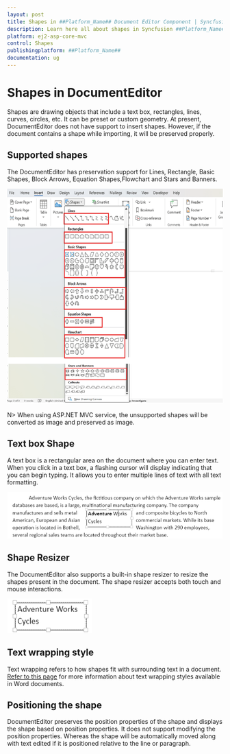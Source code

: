 ```yaml
---
layout: post
title: Shapes in ##Platform_Name## Document Editor Component | Syncfusion
description: Learn here all about shapes in Syncfusion ##Platform_Name## Document Editor component of Syncfusion Essential JS 2 and more.
platform: ej2-asp-core-mvc
control: Shapes
publishingplatform: ##Platform_Name##
documentation: ug
---
```



# Shapes in DocumentEditor

Shapes are drawing objects that include a text box, rectangles, lines, curves, circles, etc. It can be preset or custom geometry. At present, DocumentEditor does not have support to insert shapes. However, if the document contains a shape while importing, it will be preserved properly.

## Supported shapes

The DocumentEditor has preservation support for Lines, Rectangle, Basic Shapes, Block Arrows, Equation Shapes,Flowchart and Stars and Banners.

![List of supported shapes in DocumentEditor](images/Shapes_images/supported_shapes.png)

N> When using ASP.NET MVC service, the unsupported shapes will be converted as image and preserved as image.

## Text box Shape

A text box is a rectangular area on the document where you can enter text. When you click in a text box, a flashing cursor will display indicating that you can begin typing. It allows you to enter multiple lines of text with all text formatting.

<img src="images/Shapes_images/textbox_shape.png" alt="Text box shape view in DocumentEditor" style="width:550px">

## Shape Resizer

The DocumentEditor also supports a built-in shape resizer to resize the shapes present in the document. The shape resizer accepts both touch and mouse interactions.

![Shape resizer view in DocumentEditor](images/Shapes_images/shape_resizer.png)

## Text wrapping style

Text wrapping refers to how shapes fit with surrounding text in a document. [Refer to this page](../asp-net-core/text-wrapping-style) for more information about text wrapping styles available in Word documents.

## Positioning the shape

DocumentEditor preserves the position properties of the shape and displays the shape based on position properties. It does not support modifying the position properties. Whereas the shape will be automatically moved along with text edited if it is positioned relative to the line or paragraph.
